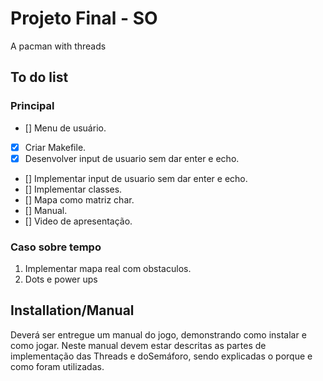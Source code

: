 # Projeto Final - SO

A pacman with threads

## To do list

### Principal

- []  Menu de usuário.
- [x] Criar Makefile.
- [x] Desenvolver input de usuario sem dar enter e echo.
- []  Implementar input de usuario sem dar enter e echo.
- []  Implementar classes.
- []  Mapa como matriz char.
- []  Manual.
- []  Video de apresentação.

### Caso sobre tempo

1.  Implementar mapa real com obstaculos.
2.  Dots e power ups

## Installation/Manual

Deverá ser entregue um manual do jogo, demonstrando como instalar e  como  jogar.  Neste  manual  devem  estar  descritas  as  partes  de implementação  das Threads e  doSemáforo,  sendo  explicadas  o porque e como foram utilizadas.
